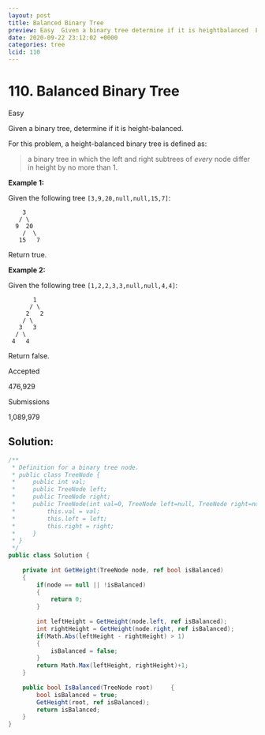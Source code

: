 ```yaml
---
layout: post
title: Balanced Binary Tree
preview: Easy  Given a binary tree determine if it is heightbalanced  For this problem a heightbalanced binary tree is defined as   a
date: 2020-09-22 23:12:02 +0000
categories: tree
lcid: 110
---
```


# 110. Balanced Binary Tree

Easy

Given a binary tree, determine if it is height-balanced.

For this problem, a height-balanced binary tree is defined as:

> a binary tree in which the left and right subtrees of *every* node differ in height by no more than 1.

 

**Example 1:**

Given the following tree `[3,9,20,null,null,15,7]`:

```
    3
   / \
  9  20
    /  \
   15   7
```

Return true.

**Example 2:**

Given the following tree `[1,2,2,3,3,null,null,4,4]`:

```
       1
      / \
     2   2
    / \
   3   3
  / \
 4   4
```

Return false.

Accepted

476,929

Submissions

1,089,979

## Solution:

```c#
/**
 * Definition for a binary tree node.
 * public class TreeNode {
 *     public int val;
 *     public TreeNode left;
 *     public TreeNode right;
 *     public TreeNode(int val=0, TreeNode left=null, TreeNode right=null) {
 *         this.val = val;
 *         this.left = left;
 *         this.right = right;
 *     }
 * }
 */
public class Solution {
    
    private int GetHeight(TreeNode node, ref bool isBalanced)
    {
        if(node == null || !isBalanced)
        {
            return 0;
        }
        
        int leftHeight = GetHeight(node.left, ref isBalanced);
        int rightHeight = GetHeight(node.right, ref isBalanced);
        if(Math.Abs(leftHeight - rightHeight) > 1)
        {
            isBalanced = false;
        }
        return Math.Max(leftHeight, rightHeight)+1;
    }
    
    public bool IsBalanced(TreeNode root)     {
        bool isBalanced = true;
        GetHeight(root, ref isBalanced);
        return isBalanced;
    }
}
```